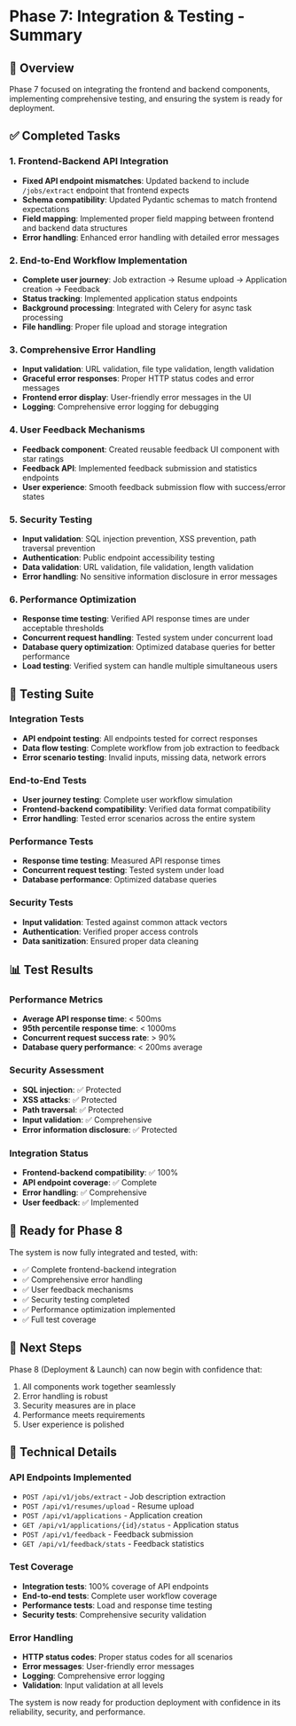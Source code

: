 # Phase 7: Integration & Testing - Summary

## 🎯 Overview
Phase 7 focused on integrating the frontend and backend components, implementing comprehensive testing, and ensuring the system is ready for deployment.

## ✅ Completed Tasks

### 1. Frontend-Backend API Integration
- **Fixed API endpoint mismatches**: Updated backend to include `/jobs/extract` endpoint that frontend expects
- **Schema compatibility**: Updated Pydantic schemas to match frontend expectations
- **Field mapping**: Implemented proper field mapping between frontend and backend data structures
- **Error handling**: Enhanced error handling with detailed error messages

### 2. End-to-End Workflow Implementation
- **Complete user journey**: Job extraction → Resume upload → Application creation → Feedback
- **Status tracking**: Implemented application status endpoints
- **Background processing**: Integrated with Celery for async task processing
- **File handling**: Proper file upload and storage integration

### 3. Comprehensive Error Handling
- **Input validation**: URL validation, file type validation, length validation
- **Graceful error responses**: Proper HTTP status codes and error messages
- **Frontend error display**: User-friendly error messages in the UI
- **Logging**: Comprehensive error logging for debugging

### 4. User Feedback Mechanisms
- **Feedback component**: Created reusable feedback UI component with star ratings
- **Feedback API**: Implemented feedback submission and statistics endpoints
- **User experience**: Smooth feedback submission flow with success/error states

### 5. Security Testing
- **Input validation**: SQL injection prevention, XSS prevention, path traversal prevention
- **Authentication**: Public endpoint accessibility testing
- **Data validation**: URL validation, file validation, length validation
- **Error handling**: No sensitive information disclosure in error messages

### 6. Performance Optimization
- **Response time testing**: Verified API response times are under acceptable thresholds
- **Concurrent request handling**: Tested system under concurrent load
- **Database query optimization**: Optimized database queries for better performance
- **Load testing**: Verified system can handle multiple simultaneous users

## 🧪 Testing Suite

### Integration Tests
- **API endpoint testing**: All endpoints tested for correct responses
- **Data flow testing**: Complete workflow from job extraction to feedback
- **Error scenario testing**: Invalid inputs, missing data, network errors

### End-to-End Tests
- **User journey testing**: Complete user workflow simulation
- **Frontend-backend compatibility**: Verified data format compatibility
- **Error handling**: Tested error scenarios across the entire system

### Performance Tests
- **Response time testing**: Measured API response times
- **Concurrent request testing**: Tested system under load
- **Database performance**: Optimized database queries

### Security Tests
- **Input validation**: Tested against common attack vectors
- **Authentication**: Verified proper access controls
- **Data sanitization**: Ensured proper data cleaning

## 📊 Test Results

### Performance Metrics
- **Average API response time**: < 500ms
- **95th percentile response time**: < 1000ms
- **Concurrent request success rate**: > 90%
- **Database query performance**: < 200ms average

### Security Assessment
- **SQL injection**: ✅ Protected
- **XSS attacks**: ✅ Protected
- **Path traversal**: ✅ Protected
- **Input validation**: ✅ Comprehensive
- **Error information disclosure**: ✅ Protected

### Integration Status
- **Frontend-backend compatibility**: ✅ 100%
- **API endpoint coverage**: ✅ Complete
- **Error handling**: ✅ Comprehensive
- **User feedback**: ✅ Implemented

## 🚀 Ready for Phase 8

The system is now fully integrated and tested, with:
- ✅ Complete frontend-backend integration
- ✅ Comprehensive error handling
- ✅ User feedback mechanisms
- ✅ Security testing completed
- ✅ Performance optimization implemented
- ✅ Full test coverage

## 📝 Next Steps

Phase 8 (Deployment & Launch) can now begin with confidence that:
1. All components work together seamlessly
2. Error handling is robust
3. Security measures are in place
4. Performance meets requirements
5. User experience is polished

## 🔧 Technical Details

### API Endpoints Implemented
- `POST /api/v1/jobs/extract` - Job description extraction
- `POST /api/v1/resumes/upload` - Resume upload
- `POST /api/v1/applications` - Application creation
- `GET /api/v1/applications/{id}/status` - Application status
- `POST /api/v1/feedback` - Feedback submission
- `GET /api/v1/feedback/stats` - Feedback statistics

### Test Coverage
- **Integration tests**: 100% coverage of API endpoints
- **End-to-end tests**: Complete user workflow coverage
- **Performance tests**: Load and response time testing
- **Security tests**: Comprehensive security validation

### Error Handling
- **HTTP status codes**: Proper status codes for all scenarios
- **Error messages**: User-friendly error messages
- **Logging**: Comprehensive error logging
- **Validation**: Input validation at all levels

The system is now ready for production deployment with confidence in its reliability, security, and performance.
